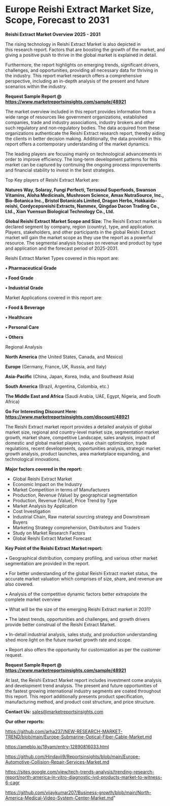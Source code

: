 # Europe Reishi Extract Market Size, Scope, Forecast to 2031

<Strong> Reishi Extract Market Overview 2025 - 2031</strong>

The rising technology in Reishi Extract Market is also depicted in this research report. Factors that are boosting the growth of the market, and giving a positive push to thrive in the global market is explained in detail.

Furthermore, the report highlights on emerging trends, significant drivers, challenges, and opportunities, providing all necessary data for thriving in the industry. This report market research offers a comprehensive perspective, including an in-depth analysis of the present and future scenarios within the industry.

<strong>Request Sample Report @ <a href=https://www.marketreportsinsights.com/sample/48921>https://www.marketreportsinsights.com/sample/48921</a></strong>

The market overview included in this report provides information from a wide range of resources like government organizations, established companies, trade and industry associations, industry brokers and other such regulatory and non-regulatory bodies. The data acquired from these organizations authenticate the Reishi Extract research report, thereby aiding the clients in better decision making. Additionally, the data provided in this report offers a contemporary understanding of the market dynamics.

The leading players are focusing mainly on technological advancements in order to improve efficiency. The long-term development patterns for this market can be captured by continuing the ongoing process improvements and financial stability to invest in the best strategies.

Top Key players of Reishi Extract Market are:

<strong>Natures Way, Solaray, Fungi Perfecti, Terrasoul Superfoods, Swanson Vitamins, Aloha Medicinals, Mushroom Science, Amax NutraSource, Inc., Bio-Botanica Inc., Bristol Botanicals Limited, Dragon Herbs, Hokkaido-reishi, Cordycepsreishi Extracts, Nammex, Qingdao Dacon Trading Co., Ltd., Xian Yuensun Biological Technology Co., Ltd.</strong>

<strong><b>Global Reishi Extract Market Scope and Size:</b></strong>
The Reishi Extract market is declared segment by company, region (country), type, and application. Players, stakeholders, and other participants in the global Reishi Extract market will gain the market scope as they use the report as a powerful resource. The segmental analysis focuses on revenue and product by type and application and the forecast period of 2025-2031.

Reishi Extract Market Types covered in this report are:

<strong>•  Pharmaceutical Grade

•  Food Grade

•  Industrial Grade</strong>

Market Applications covered in this report are:

<strong>•  Food & Beverage

•  Healthcare

•  Personal Care

•  Others</strong> 

Regional Analysis

<strong>North America</strong> (the United States, Canada, and Mexico)

<strong>Europe</strong> (Germany, France, UK, Russia, and Italy)

<strong>Asia-Pacific</strong> (China, Japan, Korea, India, and Southeast Asia)

<strong>South America</strong> (Brazil, Argentina, Colombia, etc.)

<strong>The Middle East and Africa</strong> (Saudi Arabia, UAE, Egypt, Nigeria, and South Africa)

<strong>Go For Interesting Discount Here: <a href=https://www.marketreportsinsights.com/discount/48921>https://www.marketreportsinsights.com/discount/48921</a></strong>

The Reishi Extract market report provides a detailed analysis of global market size, regional and country-level market size, segmentation market growth, market share, competitive Landscape, sales analysis, impact of domestic and global market players, value chain optimization, trade regulations, recent developments, opportunities analysis, strategic market growth analysis, product launches, area marketplace expanding, and technological innovations.

<strong><b>Major factors covered in the report:</b></strong>
<ul>
  <li>Global Reishi Extract Market </li>
  <li>Economic Impact on the Industry</li>
  <li>Market Competition in terms of Manufacturers</li>
  <li>Production, Revenue (Value) by geographical segmentation</li>
  <li>Production, Revenue (Value), Price Trend by Type</li>
  <li>Market Analysis by Application</li>
  <li>Cost Investigation</li>
  <li>Industrial Chain, Raw material sourcing strategy and Downstream Buyers</li>
  <li>Marketing Strategy comprehension, Distributors and Traders</li>
  <li>Study on Market Research Factors</li>
  <li>Global Reishi Extract Market Forecast</li>
</ul>

<strong><b>Key Point of the Reishi Extract Market report:</b></strong>

• Geographical distribution, company profiling, and various other market segmentation are provided in the report.

• For better understanding of the global Reishi Extract market status, the accurate market valuation which comprises of size, share, and revenue are also covered.

• Analysis of the competitive dynamic factors better extrapolate the complete market overview

• What will be the size of the emerging Reishi Extract market in 2031?

• The latest trends, opportunities and challenges, and growth drivers provide better construal of the Reishi Extract Market.

• In-detail industrial analysis, sales study, and production understanding shed more light on the future market growth rate and scope.

• Report also offers the opportunity for customization as per the customer request.

<strong>Request Sample Report @ <a href=https://www.marketreportsinsights.com/sample/48921>https://www.marketreportsinsights.com/sample/48921</a></strong>

At last, the Reishi Extract Market report includes investment come analysis and development trend analysis. The present and future opportunities of the fastest growing international industry segments are coated throughout this report. This report additionally presents product specification, manufacturing method, and product cost structure, and price structure.

<strong>Contact Us:</strong>
sales@marketreportsinsights.com

<strong>Our other reports:</strong>

<a href=https://github.com/arha237/NEW-RESEARCH-MARKET-TREND/blob/main/Europe-Submarine-Optical-Fiber-Cable-Market.md>https://github.com/arha237/NEW-RESEARCH-MARKET-TREND/blob/main/Europe-Submarine-Optical-Fiber-Cable-Market.md</a>

<a href=https://ameblo.jp/18yam/entry-12890816033.html>https://ameblo.jp/18yam/entry-12890816033.html</a>

<a href=https://github.com/Hindavii9/Reportsinsights/blob/main/Europe-Automotive-Collision-Repair-Services-Market.md>https://github.com/Hindavii9/Reportsinsights/blob/main/Europe-Automotive-Collision-Repair-Services-Market.md</a>

<a href=https://sites.google.com/view/tech-trends-analysis/trending-research-report/north-america-in-vitro-diagnostic-ivd-products-market-to-witness-6-cagr>https://sites.google.com/view/tech-trends-analysis/trending-research-report/north-america-in-vitro-diagnostic-ivd-products-market-to-witness-6-cagr</a>

<a href=https://github.com/vijaykumar207/Business-growth/blob/main/North-America-Medical-Video-System-Center-Market.md>https://github.com/vijaykumar207/Business-growth/blob/main/North-America-Medical-Video-System-Center-Market.md</a>"
